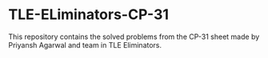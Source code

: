 # TLE-ELiminators-CP-31
This repository contains the solved problems from the CP-31 sheet made by Priyansh Agarwal and team in TLE Eliminators. 

